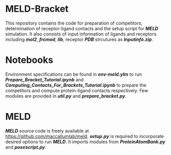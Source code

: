 # MELD-Bracket
This repository contains the code for preparation of competitors, determination of receptor-ligand contacts and the setup script for ***MELD*** simulation. It also consists of input information of ligands and receptors including ***mol2***, ***frcmod***, ***lib***, receptor ***PDB*** strcutures as ***Inputinfo.zip***.
# Notebooks
Environment specifications can be found in ***env-meld.ylm*** to run ***Prepare_Bracket_Tutorial.ipynb*** and ***Computing_Contacts_For_Brackets_Tutorial.ipynb*** to prepare the competitors and compute protein-ligand contacts respectively. Few modules are provided in ***util.py*** and ***prepare_bracket.py***.
# MELD
***MELD*** source code is freely available at https://github.com/maccallumlab/meld. ***setup.py*** is required to incorporate desired options to run ***MELD***. It imports modules from ***ProteinAtomBank.py*** and ***posescript.py***.

